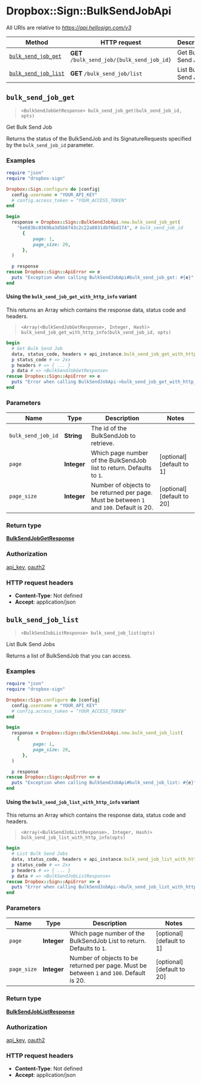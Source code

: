 # Dropbox::Sign::BulkSendJobApi

All URIs are relative to *https://api.hellosign.com/v3*

| Method | HTTP request | Description |
| ------ | ------------ | ----------- |
| [`bulk_send_job_get`](BulkSendJobApi.md#bulk_send_job_get) | **GET** `/bulk_send_job/{bulk_send_job_id}` | Get Bulk Send Job |
| [`bulk_send_job_list`](BulkSendJobApi.md#bulk_send_job_list) | **GET** `/bulk_send_job/list` | List Bulk Send Jobs |


## `bulk_send_job_get`

> `<BulkSendJobGetResponse> bulk_send_job_get(bulk_send_job_id, opts)`

Get Bulk Send Job

Returns the status of the BulkSendJob and its SignatureRequests specified by the `bulk_send_job_id` parameter.

### Examples

```ruby
require "json"
require "dropbox-sign"

Dropbox::Sign.configure do |config|
  config.username = "YOUR_API_KEY"
  # config.access_token = "YOUR_ACCESS_TOKEN"
end

begin
  response = Dropbox::Sign::BulkSendJobApi.new.bulk_send_job_get(
    "6e683bc0369ba3d5b6f43c2c22a8031dbf6bd174", # bulk_send_job_id
      {
          page: 1,
          page_size: 20,
      },
  )

  p response
rescue Dropbox::Sign::ApiError => e
  puts "Exception when calling BulkSendJobApi#bulk_send_job_get: #{e}"
end

```

#### Using the `bulk_send_job_get_with_http_info` variant

This returns an Array which contains the response data, status code and headers.

> `<Array(<BulkSendJobGetResponse>, Integer, Hash)> bulk_send_job_get_with_http_info(bulk_send_job_id, opts)`

```ruby
begin
  # Get Bulk Send Job
  data, status_code, headers = api_instance.bulk_send_job_get_with_http_info(bulk_send_job_id, opts)
  p status_code # => 2xx
  p headers # => { ... }
  p data # => <BulkSendJobGetResponse>
rescue Dropbox::Sign::ApiError => e
  puts "Error when calling BulkSendJobApi->bulk_send_job_get_with_http_info: #{e}"
end
```

### Parameters

| Name | Type | Description | Notes |
| ---- | ---- | ----------- | ----- |
| `bulk_send_job_id` | **String** | The id of the BulkSendJob to retrieve. |  |
| `page` | **Integer** | Which page number of the BulkSendJob list to return. Defaults to `1`. | [optional][default to 1] |
| `page_size` | **Integer** | Number of objects to be returned per page. Must be between `1` and `100`. Default is 20. | [optional][default to 20] |

### Return type

[**BulkSendJobGetResponse**](BulkSendJobGetResponse.md)

### Authorization

[api_key](../README.md#api_key), [oauth2](../README.md#oauth2)

### HTTP request headers

- **Content-Type**: Not defined
- **Accept**: application/json


## `bulk_send_job_list`

> `<BulkSendJobListResponse> bulk_send_job_list(opts)`

List Bulk Send Jobs

Returns a list of BulkSendJob that you can access.

### Examples

```ruby
require "json"
require "dropbox-sign"

Dropbox::Sign.configure do |config|
  config.username = "YOUR_API_KEY"
  # config.access_token = "YOUR_ACCESS_TOKEN"
end

begin
  response = Dropbox::Sign::BulkSendJobApi.new.bulk_send_job_list(
    {
          page: 1,
          page_size: 20,
      },
  )

  p response
rescue Dropbox::Sign::ApiError => e
  puts "Exception when calling BulkSendJobApi#bulk_send_job_list: #{e}"
end

```

#### Using the `bulk_send_job_list_with_http_info` variant

This returns an Array which contains the response data, status code and headers.

> `<Array(<BulkSendJobListResponse>, Integer, Hash)> bulk_send_job_list_with_http_info(opts)`

```ruby
begin
  # List Bulk Send Jobs
  data, status_code, headers = api_instance.bulk_send_job_list_with_http_info(opts)
  p status_code # => 2xx
  p headers # => { ... }
  p data # => <BulkSendJobListResponse>
rescue Dropbox::Sign::ApiError => e
  puts "Error when calling BulkSendJobApi->bulk_send_job_list_with_http_info: #{e}"
end
```

### Parameters

| Name | Type | Description | Notes |
| ---- | ---- | ----------- | ----- |
| `page` | **Integer** | Which page number of the BulkSendJob List to return. Defaults to `1`. | [optional][default to 1] |
| `page_size` | **Integer** | Number of objects to be returned per page. Must be between `1` and `100`. Default is 20. | [optional][default to 20] |

### Return type

[**BulkSendJobListResponse**](BulkSendJobListResponse.md)

### Authorization

[api_key](../README.md#api_key), [oauth2](../README.md#oauth2)

### HTTP request headers

- **Content-Type**: Not defined
- **Accept**: application/json

